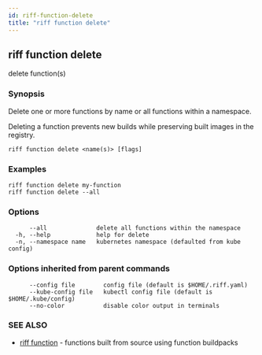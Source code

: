 ```yaml
---
id: riff-function-delete
title: "riff function delete"
---
```

## riff function delete

delete function(s)

### Synopsis

Delete one or more functions by name or all functions within a namespace.

Deleting a function prevents new builds while preserving built images in the
registry.

```
riff function delete <name(s)> [flags]
```

### Examples

```
riff function delete my-function
riff function delete --all 
```

### Options

```
      --all              delete all functions within the namespace
  -h, --help             help for delete
  -n, --namespace name   kubernetes namespace (defaulted from kube config)
```

### Options inherited from parent commands

```
      --config file        config file (default is $HOME/.riff.yaml)
      --kube-config file   kubectl config file (default is $HOME/.kube/config)
      --no-color           disable color output in terminals
```

### SEE ALSO

* [riff function](riff_function.md)	 - functions built from source using function buildpacks

